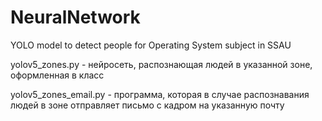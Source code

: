 # NeuralNetwork
YOLO model to detect people for Operating System subject in SSAU

yolov5_zones.py - нейросеть, распознающая людей в указанной зоне, оформленная в класс

yolov5_zones_email.py - программа, которая в случае распознавания людей в зоне отправляет письмо с кадром на указанную почту

